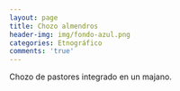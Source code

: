 ```yaml
---
layout: page
title: Chozo almendros
header-img: img/fondo-azul.png
categories: Etnográfico
comments: 'true'
---
```



Chozo de pastores integrado en un majano.

<div class="photos">
</div>
